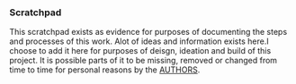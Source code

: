 ### Scratchpad
This scratchpad exists as evidence for purposes of documenting the steps and processes of this work.
Alot of ideas and information exists here.I choose to add it here for purposes of deisgn, ideation and build of this project.
It is possible parts of it to be missing, removed or changed from time to time for personal reasons  by the [AUTHORS](#).
